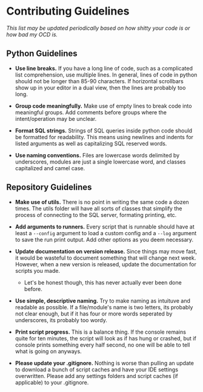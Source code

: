 # Contributing Guidelines

*This list may be updated periodically based on how shitty your code is or how bad my OCD
is.*

## Python Guidelines 

- **Use line breaks.** If you have a long line of code, such as a complicated list
    comprehension, use multiple lines. In general, lines of code in python should
    not be longer than 85-90 characters. If horizontal scrollbars show up in your
    editor in a dual view, then the lines are probably too long.

- **Group code meaningfully.** Make use of empty lines to break code into meaningful
    groups. Add comments before groups where the intent/operation may be unclear.

- **Format SQL strings.** Strings of SQL queries inside python code should be formatted
    for readability. This means using newlines and indents for listed arguments as well
    as capitalizing SQL reserved words.

- **Use naming conventions.** Files are lowercase words delimited by underscores, modules
    are just a single lowercase word, and classes capitalized and camel case.

## Repository Guidelines

- **Make use of utils.** There is no point in writing the same code a dozen times. The
    utils folder will have all sorts of classes that simplify the process of connecting
    to the SQL server, formating printing, etc.

- **Add arguments to runners.** Every script that is runnable should have at least a
    `--config` argument to load a custom config and a `--log` argument to save the run
    print output. Add other options as you deem necessary.

- **Update documentation on version release.** Since things may move fast, it would be
    wasteful to document something that will change next week. However, when a new version
    is released, update the documentation for scripts you made.

    - Let's be honest though, this has never actually ever been done before.

- **Use simple, descriptive naming.** Try to make naming as intuituve and readable as
    possible. If a file/module's name is two letters, its probably not clear enough, but
    if it has four or more words seperated by underscores, its probably too wordy.

- **Print script progress.** This is a balance thing. If the console remains quite for 
    ten minutes, the script will look as if has hung or crashed, but if console prints
    something every half second, no one will be able to tell what is going on anyways.

- **Please update your .gitignore.** Nothing is worse than pulling an update to download
    a bunch of script caches and have your IDE settings overwritten. Please add any
    settings folders and script caches (if applicable) to your .gitignore.
